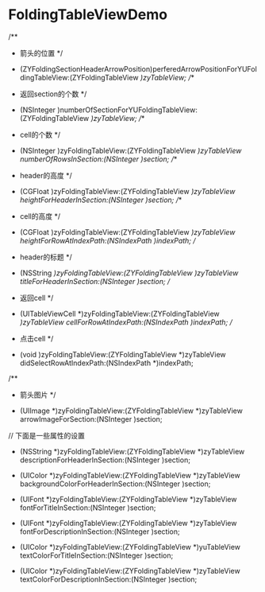 # FoldingTableViewDemo
/**
 *  箭头的位置
 */
- (ZYFoldingSectionHeaderArrowPosition)perferedArrowPositionForYUFoldingTableView:(ZYFoldingTableView *)zyTableView;
/**
 *  返回section的个数
 */
- (NSInteger )numberOfSectionForYUFoldingTableView:(ZYFoldingTableView *)zyTableView;
/**
 *  cell的个数
 */
- (NSInteger )zyFoldingTableView:(ZYFoldingTableView *)zyTableView numberOfRowsInSection:(NSInteger )section;
/**
 *  header的高度
 */
- (CGFloat )zyFoldingTableView:(ZYFoldingTableView *)zyTableView heightForHeaderInSection:(NSInteger )section;
/**
 *  cell的高度
 */
- (CGFloat )zyFoldingTableView:(ZYFoldingTableView *)zyTableView heightForRowAtIndexPath:(NSIndexPath *)indexPath;
/**
 *  header的标题
 */
- (NSString *)zyFoldingTableView:(ZYFoldingTableView *)zyTableView titleForHeaderInSection:(NSInteger )section;
/**
 *  返回cell
 */
- (UITableViewCell *)zyFoldingTableView:(ZYFoldingTableView *)zyTableView cellForRowAtIndexPath:(NSIndexPath *)indexPath;
/**
 *  点击cell
 */
- (void )zyFoldingTableView:(ZYFoldingTableView *)zyTableView didSelectRowAtIndexPath:(NSIndexPath *)indexPath;

/**
 *  箭头图片
 */
- (UIImage *)zyFoldingTableView:(ZYFoldingTableView *)zyTableView arrowImageForSection:(NSInteger )section;

// 下面是一些属性的设置

- (NSString *)zyFoldingTableView:(ZYFoldingTableView *)zyTableView descriptionForHeaderInSection:(NSInteger )section;

- (UIColor *)zyFoldingTableView:(ZYFoldingTableView *)zyTableView backgroundColorForHeaderInSection:(NSInteger )section;

- (UIFont *)zyFoldingTableView:(ZYFoldingTableView *)zyTableView fontForTitleInSection:(NSInteger )section;

- (UIFont *)zyFoldingTableView:(ZYFoldingTableView *)zyTableView fontForDescriptionInSection:(NSInteger )section;

- (UIColor *)zyFoldingTableView:(ZYFoldingTableView *)yuTableView textColorForTitleInSection:(NSInteger )section;

- (UIColor *)zyFoldingTableView:(ZYFoldingTableView *)zyTableView textColorForDescriptionInSection:(NSInteger )section;

